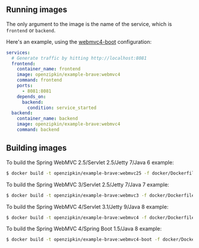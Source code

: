 ## Running images

The only argument to the image is the name of the service, which is `frontend` or `backend`.

Here's an example, using the [webmvc4-boot](../webmvc4-boot) configuration:
```yaml
services:
  # Generate traffic by hitting http://localhost:8081
  frontend:
    container_name: frontend
    image: openzipkin/example-brave:webmvc4
    command: frontend
    ports:
      - 8081:8081
    depends_on:
      backend:
        condition: service_started
  backend:
    container_name: backend
    image: openzipkin/example-brave:webmvc4
    command: backend
```

## Building images

To build the Spring WebMVC 2.5/Servlet 2.5/Jetty 7/Java 6 example:
```bash
$ docker build -t openzipkin/example-brave:webmvc25 -f docker/Dockerfile . --target webmvc25
```

To build the Spring WebMVC 3/Servlet 2.5/Jetty 7/Java 7 example:
```bash
$ docker build -t openzipkin/example-brave:webmvc3 -f docker/Dockerfile . --target webmvc3
```

To build the Spring WebMVC 4/Servlet 3.1/Jetty 9/Java 8 example:
```bash
$ docker build -t openzipkin/example-brave:webmvc4 -f docker/Dockerfile . --target webmvc4
```

To build the Spring WebMVC 4/Spring Boot 1.5/Java 8 example:
```bash
$ docker build -t openzipkin/example-brave:webmvc4-boot -f docker/Dockerfile . --target webmvc4-boot
```